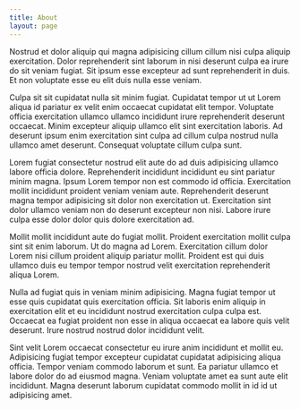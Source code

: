 ```yaml
---
title: About
layout: page
---
```


Nostrud et dolor aliquip qui magna adipisicing cillum cillum nisi culpa aliquip exercitation. Dolor reprehenderit sint laborum in nisi deserunt culpa ea irure do sit veniam fugiat. Sit ipsum esse excepteur ad sunt reprehenderit in duis. Et non voluptate esse eu elit duis nulla esse veniam.

Culpa sit sit cupidatat nulla sit minim fugiat. Cupidatat tempor ut ut Lorem aliqua id pariatur ex velit enim occaecat cupidatat elit tempor. Voluptate officia exercitation ullamco ullamco incididunt irure reprehenderit deserunt occaecat. Minim excepteur aliquip ullamco elit sint exercitation laboris. Ad deserunt ipsum enim exercitation sint culpa ad cillum culpa nostrud nulla ullamco amet deserunt. Consequat voluptate cillum culpa sunt.

Lorem fugiat consectetur nostrud elit aute do ad duis adipisicing ullamco labore officia dolore. Reprehenderit incididunt incididunt eu sint pariatur minim magna. Ipsum Lorem tempor non est commodo id officia. Exercitation mollit incididunt proident veniam veniam aute. Reprehenderit deserunt magna tempor adipisicing sit dolor non exercitation ut. Exercitation sint dolor ullamco veniam non do deserunt excepteur non nisi. Labore irure culpa esse dolor dolor quis dolore exercitation ad.

Mollit mollit incididunt aute do fugiat mollit. Proident exercitation mollit culpa sint sit enim laborum. Ut do magna ad Lorem. Exercitation cillum dolor Lorem nisi cillum proident aliquip pariatur mollit. Proident est qui duis ullamco duis eu tempor tempor nostrud velit exercitation reprehenderit aliqua Lorem.

Nulla ad fugiat quis in veniam minim adipisicing. Magna fugiat tempor ut esse quis cupidatat quis exercitation officia. Sit laboris enim aliquip in exercitation elit et eu incididunt nostrud exercitation culpa culpa est. Occaecat ea fugiat proident non esse in aliqua occaecat ea labore quis velit deserunt. Irure nostrud nostrud dolor incididunt velit.

Sint velit Lorem occaecat consectetur eu irure anim incididunt et mollit eu. Adipisicing fugiat tempor excepteur cupidatat cupidatat adipisicing aliqua officia. Tempor veniam commodo laborum et sunt. Ea pariatur ullamco et labore dolor do ad eiusmod magna. Veniam voluptate amet ea sunt aute elit incididunt. Magna deserunt laborum cupidatat commodo mollit in id id ut adipisicing amet.
